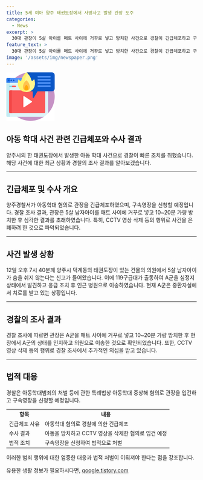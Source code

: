 ```yaml
---
title: 5세 여아 양주 태권도장에서 사망사고 발생 관장 도주
categories:
  - News
excerpt: >
  30대 관장이 5살 아이를 매트 사이에 거꾸로 넣고 방치한 사건으로 경찰이 긴급체포하고 구속영장을 신청했다. 신고를 받은 119구급대가 심폐소생술을 하며 병원으로 이송했지만 아이는 의식을 회복하지 못한 상태다. 경찰 조사 결과 관장은 아이를 10~20분 가량 방치하고, 범행 장면이 담긴 CCTV 영상을 삭제한 것으로 파악됐다. 경찰은 아동학대 중상해 혐의로 입건하고 구속영장을 신청할 예정이다.
feature_text: >
  30대 관장이 5살 아이를 매트 사이에 거꾸로 넣고 방치한 사건으로 경찰이 긴급체포하고 구속영장을 신청했다. 신고를 받은 119구급대가 심폐소생술을 하며 병원으로 이송했지만 아이는 의식을 회복하지 못한 상태다. 경찰 조사 결과 관장은 아이를 10~20분 가량 방치하고, 범행 장면이 담긴 CCTV 영상을 삭제한 것으로 파악됐다. 경찰은 아동학대 중상해 혐의로 입건하고 구속영장을 신청할 예정이다.
image: '/assets/img/newspaper.png'
---
```


<p><img src="/assets/img/news.png" alt="rentncar 속보" /></p>

<h2 data-ke-size="size26">아동 학대 사건 관련 긴급체포와 수사 결과</h2>

<p data-ke-size="size16">양주시의 한 태권도장에서 발생한 아동 학대 사건으로 경찰이 빠른 조치를 취했습니다. 해당 사건에 대한 최근 상황과 경찰의 조사 결과를 알아보겠습니다.</p>

<hr>

<h2 data-ke-size="size26">긴급체포 및 수사 개요</h2>

<p data-ke-size="size16">양주경찰서가 아동학대 혐의로 관장을 긴급체포하였으며, 구속영장을 신청할 예정입니다. 경찰 조사 결과, 관장은 5살 남자아이를 매트 사이에 거꾸로 넣고 10~20분 가량 방치한 후 심각한 결과를 초래하였습니다. 특히, CCTV 영상 삭제 등의 행위로 사건을 은폐하려 한 것으로 파악되었습니다.</p>

<hr>

<h2 data-ke-size="size26">사건 발생 상황</h2>

<p data-ke-size="size16">12일 오후 7시 40분께 양주시 덕계동의 태권도장이 있는 건물의 의원에서 5살 남자아이가 숨을 쉬지 않는다는 신고가 들어왔습니다. 이에 119구급대가 출동하여 A군을 심정지 상태에서 발견하고 응급 조치 후 인근 병원으로 이송하였습니다. 현재 A군은 중환자실에서 치료를 받고 있는 상황입니다.</p>

<hr>

<h2 data-ke-size="size26">경찰의 조사 결과</h2>

<p data-ke-size="size16">경찰 조사에 따르면 관장은 A군을 매트 사이에 거꾸로 넣고 10~20분 가량 방치한 후 현장에서 A군의 상태를 인지하고 의원으로 이송한 것으로 확인되었습니다. 또한, CCTV 영상 삭제 등의 행위로 경찰 조사에서 추가적인 의심을 받고 있습니다.</p>

<hr>

<h2 data-ke-size="size26">법적 대응</h2>

<p data-ke-size="size16">경찰은 아동학대범죄의 처벌 등에 관한 특례법상 아동학대 중상해 혐의로 관장을 입건하고 구속영장을 신청할 예정입니다.</p>

<table>
  <tbody>
    <tr>
      <td style="text-align: center; height: 17px;"><b>항목</b></td>
      <td style="text-align: center; height: 17px;"><b>내용</b></td>
    </tr>
    <tr>
      <td style="text-align: left; height: 17px;">긴급체포 사유</td>
      <td style="text-align: left; height: 17px;">아동학대 혐의로 경찰에 의한 긴급체포</td>
    </tr>
    <tr>
      <td style="text-align: left; height: 17px;">수사 결과</td>
      <td style="text-align: left; height: 17px;">아동을 방치하고 CCTV 영상을 삭제한 혐의로 입건 예정</td>
    </tr>
    <tr>
      <td style="text-align: left; height: 17px;">법적 조치</td>
      <td style="text-align: left; height: 17px;">구속영장을 신청하여 법적으로 처벌</td>
    </tr>
  </tbody>
</table>

<p data-ke-size="size16">이러한 범죄 행위에 대한 엄중한 대응과 법적 처벌이 이뤄져야 한다는 점을 강조합니다.</p>
유용한 생활 정보가 필요하시다면, <a href="https://qoogle.tistory.com" rel="dofollow">qoogle.tistory.com</a>


